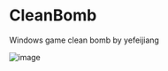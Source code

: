 # CleanBomb
Windows game clean bomb by yefeijiang

![image](https://user-images.githubusercontent.com/3302341/203437851-cdd17434-afc1-4a70-b46a-e6e387bea4a3.png)
